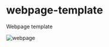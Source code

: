 # webpage-template
Webpage template

![webpage](https://user-images.githubusercontent.com/124702418/223112514-c555e637-4993-4f5e-bd17-30832f79202b.png)
